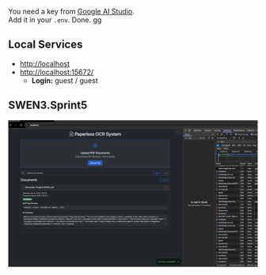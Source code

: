 You need a key from [Google AI Studio](https://aistudio.google.com/app/apikey).  
Add it in your `.env`. Done. gg  

## Local Services  
- [http://localhost](http://localhost)  
- [http://localhost:15672/](http://localhost:15672/)  
  - **Login:** guest / guest  

## SWEN3.Sprint5  
![SWEN3.Sprint5](https://github.com/ANcpLua/SWEN3.Sprint5/blob/main/Sprin5.png)
